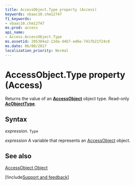 ```yaml
---
title: AccessObject.Type property (Access)
keywords: vbaac10.chm12747
f1_keywords:
- vbaac10.chm12747
ms.prod: access
api_name:
- Access.AccessObject.Type
ms.assetid: 205384a2-13da-d4b7-ed6e-741fb21f24c0
ms.date: 06/08/2017
localization_priority: Normal
---
```



# AccessObject.Type property (Access)

Returns the value of an  **[AccessObject](Access.AccessObject.md)** object type. Read-only **[AcObjectType](Access.AcObjectType.md)**.


## Syntax

_expression_. `Type`

_expression_ A variable that represents an [AccessObject](Access.AccessObject.md) object.


## See also


[AccessObject Object](Access.AccessObject.md)

[!include[Support and feedback](~/includes/feedback-boilerplate.md)]